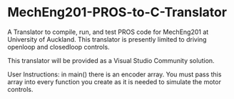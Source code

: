 # MechEng201-PROS-to-C-Translator
A Translator to compile, run, and test PROS code for MechEng201 at University of Auckland.
This translator is presently limited to driving openloop and closedloop controls.

This translator will be provided as a Visual Studio Community solution.

User Instructions:
in main() there is an encoder array.
You must pass this array into every function you create as it is needed to simulate the motor controls.
